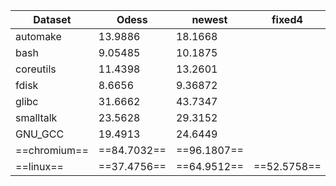 | Dataset      | Odess       | newest      | fixed4      | fixed8      | log2        |
| ------------ | ----------- | ----------- | ----------- | ----------- | ----------- |
| automake     | 13.9886     | 18.1668     |             | 17.6931     | 17.7548     |
| bash         | 9.05485     | 10.1875     |             | 10.1129     | 10.1162     |
| coreutils    | 11.4398     | 13.2601     |             | 13.2054     | 13.1492     |
| fdisk        | 8.6656      | 9.36872     |             | 9.36668     | 9.34222     |
| glibc        | 31.6662     | 43.7347     |             | 41.1109     | 42.3614     |
| smalltalk    | 23.5628     | 29.3152     |             | 28.8781     | 29.0304     |
| GNU_GCC      | 19.4913     | 24.6449     |             | 23.8934     | 24.1616     |
| ==chromium== | ==84.7032== | ==96.1807== |             | ==93.8736== | ==95.5793== |
| ==linux==    | ==37.4756== | ==64.9512== | ==52.5758== | ==55.4044== | ==60.4718== |


